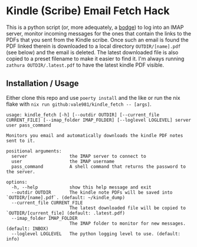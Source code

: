 # Kindle (Scribe) Email Fetch Hack

This is a python script (or, more adequately, a
[bodge](https://www.youtube.com/watch?v=lIFE7h3m40U)) to log into an
IMAP server, monitor incoming messages for the ones that contain the
links to the PDFs that you sent from the Kindle scribe. Once such an
email is found the PDF linked therein is downloaded to a local
directory `OUTDIR/[name].pdf` (see below) and the email is
deleted. The latest downloaded file is also copied to a preset
filename to make it easier to find it. I'm always running `zathura
OUTDIR/.latest.pdf` to have the latest kindle PDF visible.

## Installation / Usage

Either clone this repo and use `poerty install` and the like or run the nix flake with `nix run github:vale981/kindle_fetch -- [args]`.

```
usage: kindle_fetch [-h] [--outdir OUTDIR] [--current_file CURRENT_FILE] [--imap_folder IMAP_FOLDER] [--loglevel LOGLEVEL] server user pass_command

Monitors you email and automatically downloads the kindle PDF notes sent to it.

positional arguments:
  server                the IMAP server to connect to
  user                  the IMAP username
  pass_command          A shell command that returns the password to the server.

options:
  -h, --help            show this help message and exit
  --outdir OUTDIR       The kindle note PDFs will be saved into `OUTDIR/[name].pdf`. (default: ~/kindle_dump)
  --current_file CURRENT_FILE
                        The latest downloaded file will be copied to `OUTDIR/[current_file] (default: .latest.pdf)
  --imap_folder IMAP_FOLDER
                        The IMAP folder to monitor for new messages. (default: INBOX)
  --loglevel LOGLEVEL   The python logging level to use. (default: info)
```

